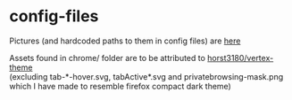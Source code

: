 # config-files

Pictures (and hardcoded paths to them in config files) are [here](https://imgur.com/a/hoPIs)

Assets found in chrome/ folder are to be attributed to [horst3180/vertex-theme](https://github.com/horst3180/vertex-theme)  
(excluding tab-\*-hover.svg, tabActive\*.svg and privatebrowsing-mask.png which I have made to resemble firefox compact dark theme)
